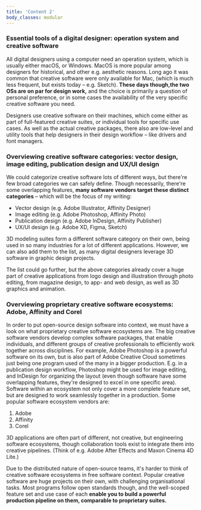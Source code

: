 ```yaml
---
title: 'Content 2'
body_classes: modular
---
```


### Essential tools of a digital designer: operation system and creative software
All digital designers using a computer need an operation system, which is usually either macOS, or Windows. MacOS is more popular among designers for historical, and other e.g. aesthetic reasons. Long ago it was common that creative software were only available for Mac, (which is much less frequent, but exists today – e.g. Sketch). **These days though,the two OSs are on par for design work,** and the choice is primarily a question of personal preference, or in some cases the availability of the very specific creative software you need.

Designers use creative software on their machines, which come either as part of full-featured creative suites, or individual tools for specific use cases. As well as the actual creative packages, there also are low-level and utility tools that help designers in their design workflow – like drivers and font managers.

### Overviewing creative software categories: vector design, image editing, publication design and UX/UI design
We could categorize creative software lots of different ways, but there're few broad categories we can safely define. Though necessarily, there're some overlapping features, **many software vendors target these distinct categories** – which will be the focus of my writing:
- Vector design (e.g. Adobe Illustrator, Affinity Designer)
- Image editing (e.g. Adobe Photoshop, Affinity Photo)
- Publication design (e.g. Adobe InDesign, Affinity Publisher)
- UX/UI design (e.g. Adobe XD, Figma, Sketch)

3D modeling suites form a different software category on their own, being used in so many industries for a lot of different applications. However, we can also add them to the list, as many digital designers leverage 3D software in graphic design projects.

The list could go further, but the above categories already cover a huge part of creative applications from logo design and illustration through photo editing, from magazine design, to app- and web design, as well as 3D graphics and animation.

### Overviewing proprietary creative software ecosystems: Adobe, Affinity and Corel
In order to put open-source design software into context, we must have a look on what proprietary creative software ecosystems are. The big creative software vendors develop complex software packages, that enable individuals, and different groups of creative professionals to efficiently work together across disciplines. For example, Adobe Photoshop is a powerful software on its own, but is also part of Adobe Creative Cloud sometimes just being one program used of the many in a bigger production. E.g. in a publication design workflow, Photoshop might be used for image editing, and InDesign for organizing the layout (even though software have some overlapping features, they're designed to excel in one specific area). Software within an ecosystem not only cover a more complete feature set, but are designed to work seamlessly together in a production. Some popular software ecosystem vendors are:
1. Adobe
2. Affinity
3. Corel

3D applications are often part of different, not creative, but engineering software ecosystems, though collaboration tools exist to integrate them into creative pipelines. (Think of e.g. Adobe After Effects and Maxon Cinema 4D Lite.)

Due to the distributed nature of open-source teams, it's harder to think of creative software ecosystems in free software context. Popular creative software are huge projects on their own, with challenging organisational tasks. Most programs follow open standards though, and the well-scoped feature set and use case of each **enable you to build a powerful production pipeline on them, comparable to proprietary suites.**